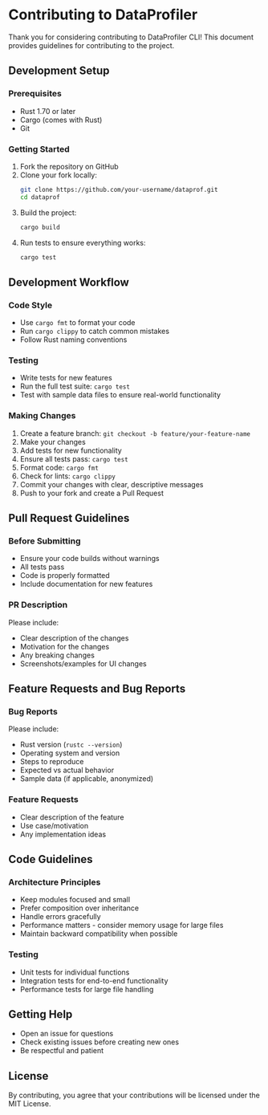 # Contributing to DataProfiler

Thank you for considering contributing to DataProfiler CLI! This document provides guidelines for contributing to the project.

## Development Setup

### Prerequisites
- Rust 1.70 or later
- Cargo (comes with Rust)
- Git

### Getting Started
1. Fork the repository on GitHub
2. Clone your fork locally:
   ```bash
   git clone https://github.com/your-username/dataprof.git
   cd dataprof
   ```
3. Build the project:
   ```bash
   cargo build
   ```
4. Run tests to ensure everything works:
   ```bash
   cargo test
   ```

## Development Workflow

### Code Style
- Use `cargo fmt` to format your code
- Run `cargo clippy` to catch common mistakes
- Follow Rust naming conventions

### Testing
- Write tests for new features
- Run the full test suite: `cargo test`
- Test with sample data files to ensure real-world functionality

### Making Changes
1. Create a feature branch: `git checkout -b feature/your-feature-name`
2. Make your changes
3. Add tests for new functionality
4. Ensure all tests pass: `cargo test`
5. Format code: `cargo fmt`
6. Check for lints: `cargo clippy`
7. Commit your changes with clear, descriptive messages
8. Push to your fork and create a Pull Request

## Pull Request Guidelines

### Before Submitting
- Ensure your code builds without warnings
- All tests pass
- Code is properly formatted
- Include documentation for new features

### PR Description
Please include:
- Clear description of the changes
- Motivation for the changes
- Any breaking changes
- Screenshots/examples for UI changes

## Feature Requests and Bug Reports

### Bug Reports
Please include:
- Rust version (`rustc --version`)
- Operating system and version
- Steps to reproduce
- Expected vs actual behavior
- Sample data (if applicable, anonymized)

### Feature Requests
- Clear description of the feature
- Use case/motivation
- Any implementation ideas

## Code Guidelines

### Architecture Principles
- Keep modules focused and small
- Prefer composition over inheritance
- Handle errors gracefully
- Performance matters - consider memory usage for large files
- Maintain backward compatibility when possible

### Testing
- Unit tests for individual functions
- Integration tests for end-to-end functionality
- Performance tests for large file handling

## Getting Help

- Open an issue for questions
- Check existing issues before creating new ones
- Be respectful and patient

## License

By contributing, you agree that your contributions will be licensed under the MIT License.